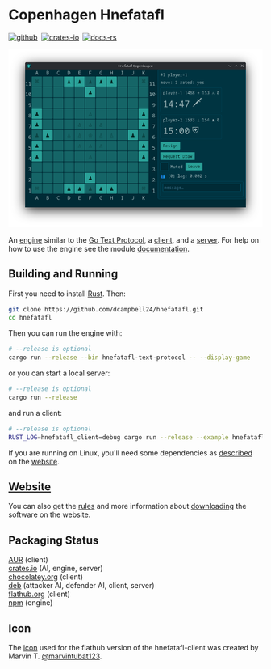 # Copenhagen Hnefatafl

[![github]][github-link]&ensp;[![crates-io]][crates-io-link]&ensp;[![docs-rs]][docs-rs-link]

[github]: https://img.shields.io/badge/github-8da0cb?logo=github
[github-link]: https://github.com/dcampbell24/hnefatafl
[crates-io]: https://img.shields.io/badge/crates.io-fc8d62?logo=rust
[crates-io-link]: https://crates.io/crates/hnefatafl-copenhagen
[docs-rs]: https://img.shields.io/badge/docs.rs-66c2a5?logo=docs.rs
[docs-rs-link]: https://docs.rs/hnefatafl-copenhagen

![Opening Game](website/src/screenshots/opening_game.png)

An [engine] similar to the [Go Text Protocol], a [client], and a [server]. For
help on how to use the engine see the module [documentation].

[engine]: https://github.com/dcampbell24/hnefatafl/blob/main/src/bin/hnefatafl-text-protocol.rs
[Go Text Protocol]: https://www.lysator.liu.se/~gunnar/gtp/gtp2-spec-draft2/gtp2-spec.html
[client]: https://github.com/dcampbell24/hnefatafl/blob/main/examples/hnefatafl-client.rs
[server]: https://github.com/dcampbell24/hnefatafl/blob/main/src/bin/hnefatafl-server-full.rs
[documentation]: https://docs.rs/hnefatafl-copenhagen/latest/hnefatafl_copenhagen/message/enum.Message.html

## Building and Running

First you need to install [Rust]. Then:

```sh
git clone https://github.com/dcampbell24/hnefatafl.git
cd hnefatafl
```

Then you can run the engine with:

```sh
# --release is optional
cargo run --release --bin hnefatafl-text-protocol -- --display-game
```

or you can start a local server:

```sh
# --release is optional
cargo run --release
```

and run a client:

```sh
# --release is optional
RUST_LOG=hnefatafl_client=debug cargo run --release --example hnefatafl-client -- --host localhost
```

If you are running on Linux, you'll need some dependencies as [described] on the
[website].

## [Website]

You can also get the [rules] and more information about [downloading]
the software on the website.

[Rust]: https://rust-lang.org/learn/get-started/
[described]: https://hnefatafl.org/install.html#dependencies-linux
[website]: https://hnefatafl.org
[rules]: https://hnefatafl.org/rules.html
[downloading]: https://hnefatafl.org/install.htm

## Packaging Status

[AUR] (client)  
[crates.io] (AI, engine, server)  
[chocolatey.org] (client)  
[deb] (attacker AI, defender AI, client, server)  
[flathub.org] (client)  
[npm] (engine)  

[AUR]: https://aur.archlinux.org/packages/hnefatafl-copenhagen
[crates.io]: https://crates.io/crates/hnefatafl-copenhagen
[chocolatey.org]: https://community.chocolatey.org/packages/hnefatafl-copenhagen/
[deb]: https://hnefatafl.org/binaries/debian/hnefatafl-copenhagen_4.2.0-1_amd64.deb
[flathub.org]: https://flathub.org/apps/org.hnefatafl.hnefatafl_client
[npm]: https://www.npmjs.com/package/hnefatafl-copenhagen

## Icon

The [icon] used for the flathub version of the hnefatafl-client was created by
Marvin T. [@marvintubat123].

[icon]: https://raw.githubusercontent.com/dcampbell24/hnefatafl/refs/heads/main/icons/king.svg
[@marvintubat123]: https://www.freelancer.com/u/marvintubat123
